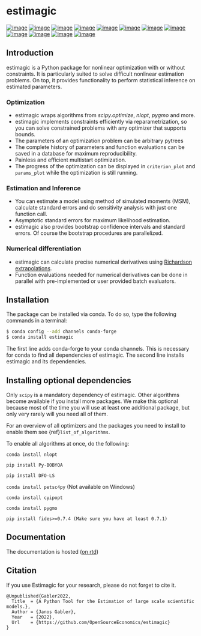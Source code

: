 # estimagic

[![image](https://img.shields.io/pypi/v/estimagic?color=blue)](https://pypi.org/project/estimagic)
[![image](https://img.shields.io/pypi/pyversions/estimagic)](https://pypi.org/project/estimagic)
[![image](https://img.shields.io/conda/vn/conda-forge/estimagic.svg)](https://anaconda.org/conda-forge/estimagic)
[![image](https://img.shields.io/conda/pn/conda-forge/estimagic.svg)](https://anaconda.org/conda-forge/estimagic)
[![image](https://img.shields.io/pypi/l/estimagic)](https://pypi.org/project/estimagic)
[![image](https://readthedocs.org/projects/estimagic/badge/?version=latest)](https://estimagic.readthedocs.io/en/latest)
[![image](https://img.shields.io/github/actions/workflow/status/OpenSourceEconomics/estimagic/main.yml?branch=main)](https://github.com/OpenSourceEconomics/estimagic/actions?query=branch%3Amain)
[![image](https://codecov.io/gh/OpenSourceEconomics/estimagic/branch/main/graph/badge.svg)](https://codecov.io/gh/OpenSourceEconomics/estimagic)
[![image](https://results.pre-commit.ci/badge/github/OpenSourceEconomics/estimagic/main.svg)](https://github.com/OpenSourceEconomics/estimagic/actions?query=branch%3Amain)
[![image](https://img.shields.io/badge/code%20style-black-000000.svg)](https://github.com/psf/black)
[![image](https://img.shields.io/badge/Contributor%20Covenant-2.1-4baaaa.svg)](CODE_OF_CONDUCT.md)
[![image](https://pepy.tech/badge/estimagic/month)](https://pepy.tech/project/estimagic)

## Introduction

estimagic is a Python package for nonlinear optimization with or without constraints. It
is particularly suited to solve difficult nonlinear estimation problems. On top, it
provides functionality to perform statistical inference on estimated parameters.

### Optimization

- estimagic wraps algorithms from *scipy.optimize*, *nlopt*, *pygmo* and more.
- estimagic implements constraints efficiently via reparametrization, so you can solve
  constrained problems with any optimizer that supports bounds.
- The parameters of an optimization problem can be arbitrary pytrees
- The complete history of parameters and function evaluations can be saved in a database
  for maximum reproducibility.
- Painless and efficient multistart optimization.
- The progress of the optimization can be displayed in `criterion_plot` and
  `params_plot` while the optimization is still running.

### Estimation and Inference

- You can estimate a model using method of simulated moments (MSM), calculate standard
  errors and do sensitivity analysis with just one function call.
- Asymptotic standard errors for maximum likelihood estimation.
- estimagic also provides bootstrap confidence intervals and standard errors. Of course
  the bootstrap procedures are parallelized.

### Numerical differentiation

- estimagic can calculate precise numerical derivatives using
  [Richardson extrapolations](https://en.wikipedia.org/wiki/Richardson_extrapolation).
- Function evaluations needed for numerical derivatives can be done in parallel with
  pre-implemented or user provided batch evaluators.

## Installation

The package can be installed via conda. To do so, type the following commands in a
terminal:

```bash
$ conda config --add channels conda-forge
$ conda install estimagic
```

The first line adds conda-forge to your conda channels. This is necessary for conda to
find all dependencies of estimagic. The second line installs estimagic and its
dependencies.

## Installing optional dependencies

Only `scipy` is a mandatory dependency of estimagic. Other algorithms become available
if you install more packages. We make this optional because most of the time you will
use at least one additional package, but only very rarely will you need all of them.

For an overview of all optimizers and the packages you need to install to enable them
see {ref}`list_of_algorithms`.

To enable all algorithms at once, do the following:

`conda install nlopt`

`pip install Py-BOBYQA`

`pip install DFO-LS`

`conda install petsc4py` (Not available on Windows)

`conda install cyipopt`

`conda install pygmo`

`pip install fides>=0.7.4 (Make sure you have at least 0.7.1)`

## Documentation

The documentation is hosted ([on rtd](https://estimagic.readthedocs.io/en/latest/#))

## Citation

If you use Estimagic for your research, please do not forget to cite it.

```
@Unpublished{Gabler2022,
  Title  = {A Python Tool for the Estimation of large scale scientific models.},
  Author = {Janos Gabler},
  Year   = {2022},
  Url    = {https://github.com/OpenSourceEconomics/estimagic}
}
```

